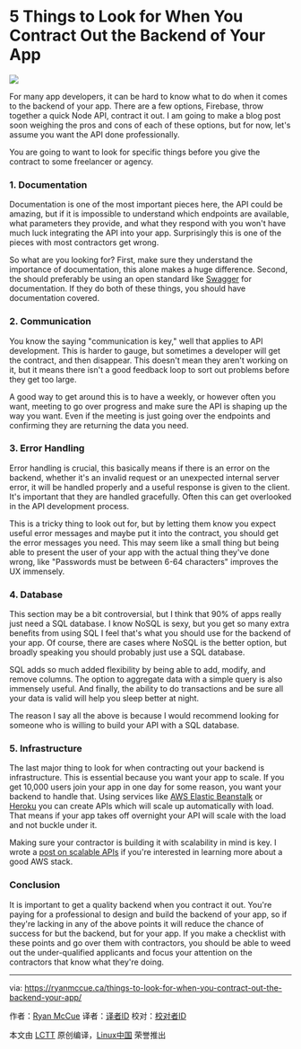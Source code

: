 5 Things to Look for When You Contract Out the Backend of Your App
======

![](https://ryanmccue.ca/content/images/2017/12/Copy-of-Copy-of-Copy-of-Copy-of-Copy-of-Electric-Love.png)

For many app developers, it can be hard to know what to do when it comes to the backend of your app. There are a few options, Firebase, throw together a quick Node API, contract it out. I am going to make a blog post soon weighing the pros and cons of each of these options, but for now, let's assume you want the API done professionally.

You are going to want to look for specific things before you give the contract to some freelancer or agency.

### 1. Documentation

Documentation is one of the most important pieces here, the API could be amazing, but if it is impossible to understand which endpoints are available, what parameters they provide, and what they respond with you won't have much luck integrating the API into your app. Surprisingly this is one of the pieces with most contractors get wrong.

So what are you looking for? First, make sure they understand the importance of documentation, this alone makes a huge difference. Second, the should preferably be using an open standard like [Swagger][1] for documentation. If they do both of these things, you should have documentation covered.

### 2. Communication

You know the saying "communication is key," well that applies to API development. This is harder to gauge, but sometimes a developer will get the contract, and then disappear. This doesn't mean they aren't working on it, but it means there isn't a good feedback loop to sort out problems before they get too large.

A good way to get around this is to have a weekly, or however often you want, meeting to go over progress and make sure the API is shaping up the way you want. Even if the meeting is just going over the endpoints and confirming they are returning the data you need.

### 3. Error Handling

Error handling is crucial, this basically means if there is an error on the backend, whether it's an invalid request or an unexpected internal server error, it will be handled properly and a useful response is given to the client. It's important that they are handled gracefully. Often this can get overlooked in the API development process.

This is a tricky thing to look out for, but by letting them know you expect useful error messages and maybe put it into the contract, you should get the error messages you need. This may seem like a small thing but being able to present the user of your app with the actual thing they've done wrong, like "Passwords must be between 6-64 characters" improves the UX immensely.

### 4. Database

This section may be a bit controversial, but I think that 90% of apps really just need a SQL database. I know NoSQL is sexy, but you get so many extra benefits from using SQL I feel that's what you should use for the backend of your app. Of course, there are cases where NoSQL is the better option, but broadly speaking you should probably just use a SQL database.

SQL adds so much added flexibility by being able to add, modify, and remove columns. The option to aggregate data with a simple query is also immensely useful. And finally, the ability to do transactions and be sure all your data is valid will help you sleep better at night.

The reason I say all the above is because I would recommend looking for someone who is willing to build your API with a SQL database.

### 5. Infrastructure

The last major thing to look for when contracting out your backend is infrastructure. This is essential because you want your app to scale. If you get 10,000 users join your app in one day for some reason, you want your backend to handle that. Using services like [AWS Elastic Beanstalk][2] or [Heroku][3] you can create APIs which will scale up automatically with load. That means if your app takes off overnight your API will scale with the load and not buckle under it.

Making sure your contractor is building it with scalability in mind is key. I wrote a [post on scalable APIs][4] if you're interested in learning more about a good AWS stack.

### Conclusion

It is important to get a quality backend when you contract it out. You're paying for a professional to design and build the backend of your app, so if they're lacking in any of the above points it will reduce the chance of success for but the backend, but for your app. If you make a checklist with these points and go over them with contractors, you should be able to weed out the under-qualified applicants and focus your attention on the contractors that know what they're doing.

--------------------------------------------------------------------------------

via: https://ryanmccue.ca/things-to-look-for-when-you-contract-out-the-backend-your-app/

作者：[Ryan McCue][a]
译者：[译者ID](https://github.com/译者ID)
校对：[校对者ID](https://github.com/校对者ID)

本文由 [LCTT](https://github.com/LCTT/TranslateProject) 原创编译，[Linux中国](https://linux.cn/) 荣誉推出

[a]:https://ryanmccue.ca/author/ryan/
[1]:https://swagger.io/
[2]:https://aws.amazon.com/elasticbeanstalk/
[3]:https://www.heroku.com/
[4]:https://ryanmccue.ca/blueprint-for-simple-scalable-microservices/
